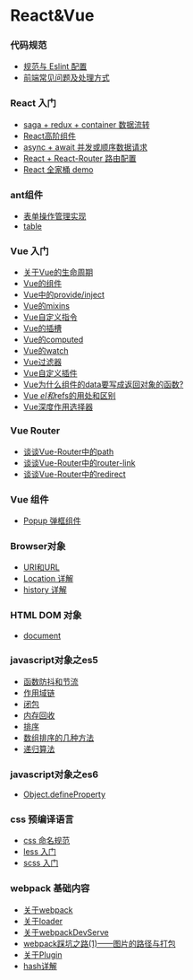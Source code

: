 # React&Vue

### 代码规范
* [规范与 Eslint 配置](part2/code-rules.md)
* [前端常见问题及处理方式](part2/issues.md)

### React 入门
* [saga + redux + container 数据流转](part4/redux.md)
* [React高阶组件](part4/HOC.md)
* [async + await 并发或顺序数据请求](part4/async.md)
* [React + React-Router 路由配置](part4/router.md)
* [React 全家桶 demo](part4/react.md)
### ant组件
* [表单操作管理实现](part5/form.md)
* [table](part5/table.md)

### Vue 入门
<!-- * [Vue 开发常见问题及处理方式](part10/issues.md) -->
<!-- * [2.0版本与1.0版本的区别](part10/differenceBetween2A1.md) -->
* [关于Vue的生命周期](vue/LifeCycle.md)
* [Vue的组件](vue/component.md)
* [Vue中的provide/inject](vue/provide-inject.md)
* [Vue的mixins](vue/mixins.md)
* [Vue自定义指令](vue/directive.md)
* [Vue的插槽](vue/slot.md)
* [Vue的computed](vue/computed.md)
* [Vue的watch](vue/watch.md)
* [Vue过滤器](vue/filter.md)
* [Vue自定义插件](vue/plugin.md)
* [Vue为什么组件的data要写成返回对象的函数?](vue/question-data.md)
* [Vue $el和$refs的用处和区别](vue/el.md)
* [Vue深度作用选择器](vue/deep.md)
### Vue Router
* [谈谈Vue-Router中的path](vue-router/vue-router-path.md)
* [谈谈Vue-Router中的router-link](vue-router/vue-router-router-link.md)
* [谈谈Vue-Router中的redirect](vue-router/vue-router-redirect.md)

### Vue 组件
* [Popup 弹框组件](part14/Popup.md)
<!-- ### 项目中用到的插件介绍 * [前端实现excel表格导出](part13/js-xlsx.md) -->

### Browser对象
* [URI和URL](browser/URL.md)
* [Location 详解](browser/location.md)
* [history 详解](browser/history.md)

### HTML DOM 对象
* [document](dom/document.md)

### javascript对象之es5
* [函数防抖和节流](es5/throttle.md)
* [作用域链](es5/scope.md)
* [闭包](es5/closure.md)
* [内存回收](es5/memory.md)
* [排序](es5/sort.md)
* [数组排序的几种方法](es5/array_sort.md)
* [递归算法](es5/recursion.md)
<!-- * [事件冒泡和捕获](es5/event.md) -->

### javascript对象之es6
* [Object.defineProperty](es6/Object.defineProperty.md)

### css 预编译语言
* [css 命名规范](part6/css-name.md)
* [less 入门](part6/less.md)
* [scss 入门](part6/scss.md)

<!-- 
### HTTP
* [URI和URL](part9/URL.md) -->

<!-- ### node 
* [path](part11/path.md) -->

### webpack 基础内容
* [关于webpack](webpack/webpack.md)
* [关于loader](webpack/loader.md)
* [关于webpackDevServe](webpack/devServe.md)
  <!-- * [关于样式的loder](part12/loader/css.md) -->
* [webpack踩坑之路(1)——图片的路径与打包](webpack/pk-image.md)
* [关于Plugin](webpack/plugin.md)
* [hash详解](webpack/hash.md)

